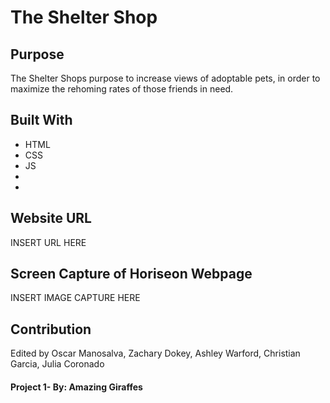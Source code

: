 # The Shelter Shop

## Purpose
The Shelter Shops purpose to increase views of adoptable pets, in order to maximize the rehoming rates of those friends in need.

## Built With
* HTML
* CSS
* JS
* 
* 

## Website URL
INSERT URL HERE

## Screen Capture of Horiseon Webpage
INSERT IMAGE CAPTURE HERE

## Contribution
Edited by Oscar Manosalva, Zachary Dokey, Ashley Warford, Christian Garcia, Julia Coronado

#### Project 1- By: Amazing Giraffes